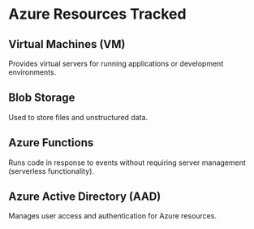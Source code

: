 # Azure Resources Tracked

## Virtual Machines (VM)
Provides virtual servers for running applications or development environments.

## Blob Storage
Used to store files and unstructured data.

## Azure Functions
Runs code in response to events without requiring server management (serverless functionality).

## Azure Active Directory (AAD)
Manages user access and authentication for Azure resources.
